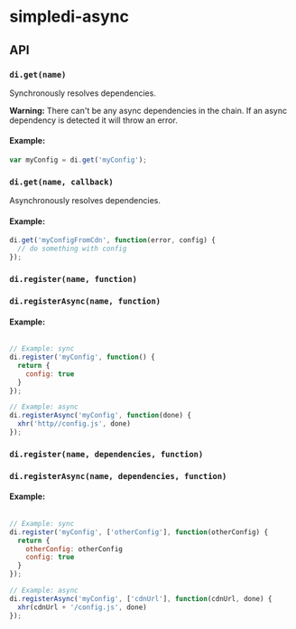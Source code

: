 # simpledi-async

## API

### `di.get(name)`

Synchronously resolves dependencies.

**Warning:** There can't be any async dependencies in the chain. If an async dependency is detected it will throw an error.

#### Example:

```javascript
var myConfig = di.get('myConfig');
```

### `di.get(name, callback)`

Asynchronously resolves dependencies.

#### Example:

```javascript
di.get('myConfigFromCdn', function(error, config) {
  // do something with config
});
```

### `di.register(name, function)`
### `di.registerAsync(name, function)`

#### Example:

```javascript

// Example: sync
di.register('myConfig', function() {
  return {
    config: true
  }
});

// Example: async
di.registerAsync('myConfig', function(done) {
  xhr('http//config.js', done)
});
```

### `di.register(name, dependencies, function)`
### `di.registerAsync(name, dependencies, function)`

#### Example:

```javascript

// Example: sync
di.register('myConfig', ['otherConfig'], function(otherConfig) {
  return {
    otherConfig: otherConfig
    config: true
  }
});

// Example: async
di.registerAsync('myConfig', ['cdnUrl'], function(cdnUrl, done) {
  xhr(cdnUrl + '/config.js', done)
});
```
